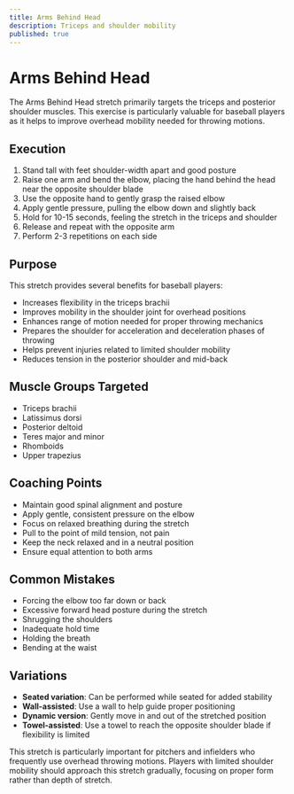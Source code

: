 ```yaml
---
title: Arms Behind Head
description: Triceps and shoulder mobility
published: true
---
```


# Arms Behind Head

The Arms Behind Head stretch primarily targets the triceps and posterior shoulder muscles. This exercise is particularly valuable for baseball players as it helps to improve overhead mobility needed for throwing motions.

## Execution

1. Stand tall with feet shoulder-width apart and good posture
2. Raise one arm and bend the elbow, placing the hand behind the head near the opposite shoulder blade
3. Use the opposite hand to gently grasp the raised elbow
4. Apply gentle pressure, pulling the elbow down and slightly back
5. Hold for 10-15 seconds, feeling the stretch in the triceps and shoulder
6. Release and repeat with the opposite arm
7. Perform 2-3 repetitions on each side

## Purpose

This stretch provides several benefits for baseball players:

- Increases flexibility in the triceps brachii
- Improves mobility in the shoulder joint for overhead positions
- Enhances range of motion needed for proper throwing mechanics
- Prepares the shoulder for acceleration and deceleration phases of throwing
- Helps prevent injuries related to limited shoulder mobility
- Reduces tension in the posterior shoulder and mid-back

## Muscle Groups Targeted

- Triceps brachii
- Latissimus dorsi
- Posterior deltoid
- Teres major and minor
- Rhomboids
- Upper trapezius

## Coaching Points

- Maintain good spinal alignment and posture
- Apply gentle, consistent pressure on the elbow
- Focus on relaxed breathing during the stretch
- Pull to the point of mild tension, not pain
- Keep the neck relaxed and in a neutral position
- Ensure equal attention to both arms

## Common Mistakes

- Forcing the elbow too far down or back
- Excessive forward head posture during the stretch
- Shrugging the shoulders
- Inadequate hold time
- Holding the breath
- Bending at the waist

## Variations

- **Seated variation**: Can be performed while seated for added stability
- **Wall-assisted**: Use a wall to help guide proper positioning
- **Dynamic version**: Gently move in and out of the stretched position
- **Towel-assisted**: Use a towel to reach the opposite shoulder blade if flexibility is limited

This stretch is particularly important for pitchers and infielders who frequently use overhead throwing motions. Players with limited shoulder mobility should approach this stretch gradually, focusing on proper form rather than depth of stretch.
